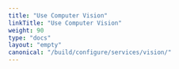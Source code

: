 ```yaml
---
title: "Use Computer Vision"
linkTitle: "Use Computer Vision"
weight: 90
type: "docs"
layout: "empty"
canonical: "/build/configure/services/vision/"
---
```

